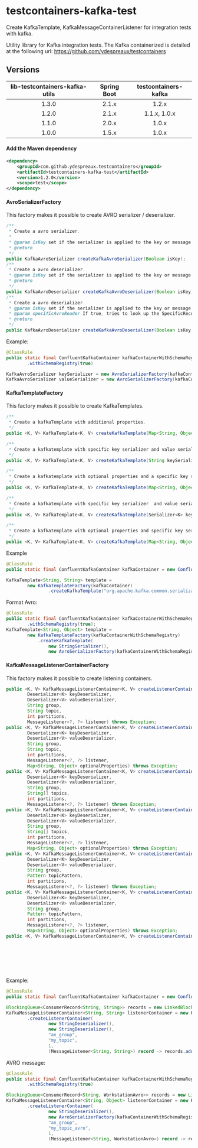 testcontainers-kafka-test
=========================
Create KafkaTemplate, KafkaMessageContainerListener for integration tests with kafka.


Utility library for Kafka integration tests.
The Kafka containerized is detailed at the following url: https://github.com/ydespreaux/testcontainers

Versions
-----------

|   lib-testcontainers-kafka-utils |   Spring Boot |    testcontainers-kafka        |
|:--------------------------------:|:-------------:|:------------------------------:|
|   1.3.0                          |     2.1.x     |    1.2.x                       |
|   1.2.0                          |     2.1.x     |    1.1.x, 1.0.x                       |
|   1.1.0                          |     2.0.x     |    1.0.x                       |
|   1.0.0                          |     1.5.x     |    1.0.x                       |

#### Add the Maven dependency

```xml
<dependency>
    <groupId>com.github.ydespreaux.testcontainers</groupId>
    <artifactId>testcontainers-kafka-test</artifactId>
    <version>1.2.0</version>
    <scope>test</scope>
</dependency>
```

#### AvroSerializerFactory

This factory makes it possible to create AVRO serializer / deserializer.

```java
/**
 * Create a avro serializer.
 *
 * @param isKey set if the serializer is applied to the key or message value
 * @return
 */
public KafkaAvroSerializer createKafkaAvroSerializer(Boolean isKey);
/**
 * Create a avro deserializer.
 * @param isKey set if the serializer is applied to the key or message value
 * @return
 */
public KafkaAvroDeserializer createKafkaAvroDeserializer(Boolean isKey);
/**
 * Create a avro deserializer.
 * @param isKey set if the serializer is applied to the key or message value
 * @param specificAvroReader If true, tries to look up the SpecificRecord class
 * @return
 */
public KafkaAvroDeserializer createKafkaAvroDeserializer(Boolean isKey, Boolean specificAvroReader);
```

Example:

```java
@ClassRule
public static final ConfluentKafkaContainer kafkaContainerWithSchemaRegistry = new ConfluentKafkaContainer()
        .withSchemaRegistry(true)

KafkaAvroSerializer keySerializer = new AvroSerializerFactory(kafkaContainerWithSchemaRegistry).createKafkaAvroSerializer(true);
KafkaAvroSerializer valueSerializer = new AvroSerializerFactory(kafkaContainerWithSchemaRegistry).createKafkaAvroSerializer(false);
```

#### KafkaTemplateFactory

This factory makes it possible to create KafkaTemplates.

```java
/**
 * Create a kafkaTemplate with additional properties.
 */
public <K, V> KafkaTemplate<K, V> createKafkaTemplate(Map<String, Object> additionalProperties);

/**
 * Create a kafkatemplate with specific key serializer and value serializer.
 */
public <K, V> KafkaTemplate<K, V> createKafkaTemplate(String keySerializerClass, String valueSerializerClass);

/**
 * Create a kafkatemplate with optional properties and a specific key serializer and value serializer.
 */
public <K, V> KafkaTemplate<K, V> createKafkaTemplate(Map<String, Object> additionalProperties, String keySerializerClass, String valueSerializerClass);

/**
 * Create a kafkatemplate with specific key serializer  and value serializer.
 */
public <K, V> KafkaTemplate<K, V> createKafkaTemplate(Serializer<K> keySerializer, Serializer<V> valueSerializer);

/**
 * Create a kafkatemplate with optional properties and specific key serializer  and value serializer
 */
public <K, V> KafkaTemplate<K, V> createKafkaTemplate(Map<String, Object> additionalProperties, Serializer<K> keySerializer, Serializer<V> valueSerializer);
```

Example

```java
@ClassRule
public static final ConfluentKafkaContainer kafkaContainer = new ConfluentKafkaContainer();

KafkaTemplate<String, String> template =
        new KafkaTemplateFactory(kafkaContainer)
                .createKafkaTemplate("org.apache.kafka.common.serialization.StringSerializer", "org.apache.kafka.common.serialization.StringSerializer");
```

Format Avro:

```java
@ClassRule
public static final ConfluentKafkaContainer kafkaContainerWithSchemaRegistry = new ConfluentKafkaContainer()
        .withSchemaRegistry(true);
KafkaTemplate<String, Object> template =
        new KafkaTemplateFactory(kafkaContainerWithSchemaRegistry)
            .createKafkaTemplate(
                new StringSerializer(),
                new AvroSerializerFactory(kafkaContainerWithSchemaRegistry).createKafkaAvroSerializer(false));
```

#### KafkaMessageListenerContainerFactory

This factory makes it possible to create listening containers.

```java
public <K, V> KafkaMessageListenerContainer<K, V> createListenerContainer(
        Deserializer<K> keyDeserializer,
        Deserializer<V> valueDeserializer,
        String group,
        String topic,
        int partitions,
        MessageListener<?, ?> listener) throws Exception;
public <K, V> KafkaMessageListenerContainer<K, V> createListenerContainer(
        Deserializer<K> keyDeserializer,
        Deserializer<V> valueDeserializer,
        String group,
        String topic,
        int partitions,
        MessageListener<?, ?> listener,
        Map<String, Object> optionalProperties) throws Exception;
public <K, V> KafkaMessageListenerContainer<K, V> createListenerContainer(
        Deserializer<K> keyDeserializer,
        Deserializer<V> valueDeserializer,
        String group,
        String[] topics,
        int partitions,
        MessageListener<?, ?> listener) throws Exception;
public <K, V> KafkaMessageListenerContainer<K, V> createListenerContainer(
        Deserializer<K> keyDeserializer,
        Deserializer<V> valueDeserializer,
        String group,
        String[] topics,
        int partitions,
        MessageListener<?, ?> listener,
        Map<String, Object> optionalProperties) throws Exception;
public <K, V> KafkaMessageListenerContainer<K, V> createListenerContainer(
        Deserializer<K> keyDeserializer,
        Deserializer<V> valueDeserializer,
        String group,
        Pattern topicPattern,
        int partitions,
        MessageListener<?, ?> listener) throws Exception;
public <K, V> KafkaMessageListenerContainer<K, V> createListenerContainer(
        Deserializer<K> keyDeserializer,
        Deserializer<V> valueDeserializer,
        String group,
        Pattern topicPattern,
        int partitions,
        MessageListener<?, ?> listener,
        Map<String, Object> optionalProperties) throws Exception;
public <K, V> KafkaMessageListenerContainer<K, V> createListenerContainer(Deserializer<K> keyDeserializer,
                                                                           Deserializer<V> valueDeserializer,
                                                                           String group,
                                                                           int partitions,
                                                                           MessageListener<?, ?> listener,
                                                                           Map<String, Object> optionalProperties,
                                                                           ContainerProperties containerProperties) throws Exception;
```

Example:

```java
@ClassRule
public static final ConfluentKafkaContainer kafkaContainer = new ConfluentKafkaContainer();

BlockingQueue<ConsumerRecord<String, String>> records = new LinkedBlockingQueue<>();
KafkaMessageListenerContainer<String, String> listenerContainer = new KafkaMessageListenerContainerFactory(kafkaContainer)
        .createListenerContainer(
                new StringDeserializer(),
                new StringDeserializer(),
                "an_group",
                "my_topic",
                1,
                (MessageListener<String, String>) record -> records.add(record));

```

AVRO message:

```java
@ClassRule
public static final ConfluentKafkaContainer kafkaContainerWithSchemaRegistry = new ConfluentKafkaContainer()
        .withSchemaRegistry(true)

BlockingQueue<ConsumerRecord<String, WorkstationAvro>> records = new LinkedBlockingQueue<>();
KafkaMessageListenerContainer<String, Object> listenerContainer = new KafkaMessageListenerContainerFactory(kafkaContainerWithSchemaRegistry)
        .createListenerContainer(
                new StringDeserializer(),
                new AvroSerializerFactory(kafkaContainerWithSchemaRegistry).createKafkaAvroDeserializer(false, true),
                "an_group",
                "my_topic_avro",
                1,
                (MessageListener<String, WorkstationAvro>) record -> records.add(record));
```
